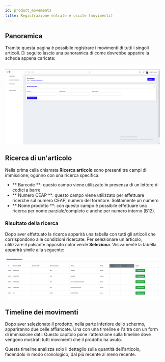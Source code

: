 ```yaml
---
id: product_movements
title: Registrazione entrate e uscite (movimenti)
---
```


## Panoramica

Tramite questa pagina è possibile registrare i movimenti di tutti i singoli articoli.
Di seguito lascio una panoramica di come dovrebbe apparire la scheda appena caricata:

![Panoramica_movimenti](../../static/img/doc_user/panoarmica_movimenti.png)


## Ricerca di un'articolo

Nella prima cella chiamata <strong>Ricerca articolo</strong> sono presenti tre campi di immissione, ogunno con una ricerca specifica.
- ** Barcode **: questo campo viene utilizzato in presenza di un lettore di codici a barre
- ** Numero CEAP **: questo campo viene utilizzato per effettuare ricerche sul numero CEAP, numero del fornitore. Solitamente un numero
- ** Nome prodotto **: con questo campo è possibile effettuare una ricerca per nome parziale/completo e anche per numero interno (B12).

### Risultato della ricerca

Dopo aver effettuato la ricerca apparirà una tabella con tutti gli articoli che corrispondono alle condizioni ricercate.
Per selezionare un'articolo, utilizzare il pulsante apposito color verde <strong>Seleziona</strong>. Visivamente la tabella apparirà simile alla seguente:

![Risultato_ricerca_movimenti](../../static/img/doc_user/risultato_movimenti.png)

## Timeline dei movimenti

Dopo aver selezionato il prodotto, nella parte inferiore dello schermo, appariranno due celle affiancate. Una con una timeline e l'altra con un form di immissione dati.
Questo capitolo pone l'attenzione sulla timeline dove vengono mostrati tutti movimenti che il prodotto ha avuto.
<p>Questa timeline analizza solo il dettaglio sulla quantità dell'articolo, facendolo in modo cronologico, dal più recente al meno recente.</p>
